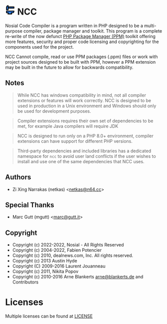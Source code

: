 # ![NCC](assets/icon/ncc_32px.png "NCC")   NCC

Nosial Code Compiler is a program written in PHP designed to be a multi-purpose compiler, package manager and toolkit.
This program is a complete re-write of the now defunct [PHP Package Manager (PPM)](https://git.n64.cc/intellivoid/ppm)
toolkit offering more features, security and proper code licensing and copyrighting for the components used for the project.

NCC Cannot compile, read or use PPM packages (.ppm) files or work with project sources designed to be built with PPM, however
a PPM extension may be built in the future to allow for backwards compatibility.


## Notes

 > While NCC has windows compatibility in mind, not all compiler extensions or features will work correctly. NCC is
 > designed to be used in production in a Unix environment and Windows should only be used for development purposes.

 > Compiler extensions requires their own set of dependencies to be met, for example Java compilers will require JDK

 > NCC is designed to run only on a PHP 8.0+ environment, compiler extensions can have support for different PHP versions.

 > Third-party dependencies and included libraries has a dedicated namespace for `ncc` to avoid user land conflicts if
 > the user wishes to install and use one of the same dependencies that NCC uses.

## Authors
 - Zi Xing Narrakas (netkas) <[netkas@n64.cc](mailto:netkas@64.cc)>

## Special Thanks
 - Marc Gutt (mgutt) <[marc@gutt.it](mailto:marc@gutt.it)>

## Copyright
- Copyright (c) 2022-2022, Nosial - All Rights Reserved
- Copyright (c) 2004-2022, Fabien Potencier
- Copyright (c) 2010, dealnews.com, Inc. All rights reserved.
- Copyright (c) 2013 Austin Hyde
- Copyright (C) 2009-2016 Laurent Jouanneau
- Copyright (c) 2011, Nikita Popov
- Copyright (c) 2010-2016 Arne Blankerts <arne@blankerts.de> and Contributors

# Licenses

Multiple licenses can be found at [LICENSE](LICENSE)